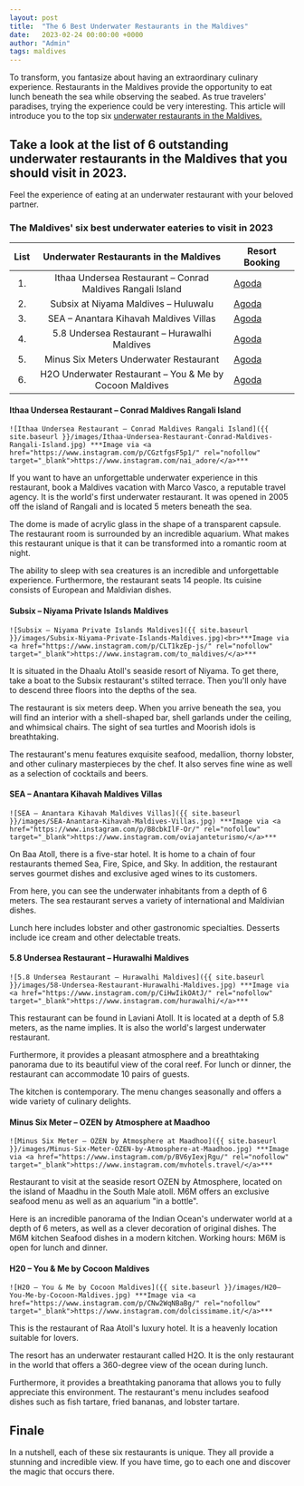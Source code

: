 ```yaml
---
layout: post
title:  "The 6 Best Underwater Restaurants in the Maldives"
date:   2023-02-24 00:00:00 +0000
author: "Admin"
tags: maldives
---
```

To transform, you fantasize about having an extraordinary culinary experience. Restaurants in the Maldives provide the opportunity to eat lunch beneath the sea while observing the seabed. As true travelers' paradises, trying the experience could be very interesting. This article will introduce you to the top six <a href="https://oyenlover.pages.dev/" target="_blank"> underwater restaurants in the Maldives.</a>

## Take a look at the list of 6 outstanding underwater restaurants in the Maldives that you should visit in 2023.

Feel the experience of eating at an underwater restaurant with your beloved partner.

### The Maldives' six best underwater eateries to visit in 2023

<div class="table-responsive">
		<table class="table table-striped w-auto">
			<thead>
				<tr>
					<th style="text-align:center">List</th>
					<th style="text-align:center">Underwater Restaurants in the Maldives</th>
					<th style="text-align:center">Resort Booking</th>
				</tr>
			</thead>
			<tbody>
				<tr>
					<td style="text-align:center">1.</td>
					<td style="text-align:center">Ithaa Undersea Restaurant – Conrad Maldives Rangali Island</td>
					<td><a href="https://www.agoda.com/partners/partnersearch.aspx?pcs=1&cid=1832994&hl=en-us&hid=97270" rel="nofollow" target="_blank">Agoda</a></td>
				</tr>
				<tr>
					<td style="text-align:center">2.</td>
					<td style="text-align:center">Subsix at Niyama Maldives – Huluwalu</td>
					<td><a href="https://www.agoda.com/partners/partnersearch.aspx?pcs=1&cid=1832994&hl=en-us&hid=296607" rel="nofollow" target="_blank">Agoda</a></td>
				</tr>
				<tr>
					<td style="text-align:center">3.</td>
					<td style="text-align:center">SEA – Anantara Kihavah Maldives Villas</td>
					<td><a href="https://www.agoda.com/partners/partnersearch.aspx?pcs=1&cid=1832994&hl=en-us&hid=178294" rel="nofollow" target="_blank">Agoda</a></td>
				</tr>
				<tr>
					<td style="text-align:center">4.</td>
					<td style="text-align:center">5.8 Undersea Restaurant – Hurawalhi Maldives</td>
					<td><a href="https://www.agoda.com/partners/partnersearch.aspx?pcs=1&cid=1832994&hl=en-us&hid=1198620" rel="nofollow" target="_blank">Agoda</a></td>
				</tr>
				<tr>
					<td style="text-align:center">5.</td>
					<td style="text-align:center">Minus Six Meters Underwater Restaurant</td>
					<td><a href="https://www.agoda.com/partners/partnersearch.aspx?pcs=1&cid=1832994&hl=en-us&hid=1642172" rel="nofollow" target="_blank">Agoda</a></td>
				</tr>
				<tr>
					<td style="text-align:center">6.</td>
					<td style="text-align:center">H2O Underwater Restaurant – You & Me by Cocoon Maldives</td>
					<td><a href="https://www.agoda.com/partners/partnersearch.aspx?pcs=1&cid=1832994&hl=en-us&hid=1184769" rel="nofollow" target="_blank">Agoda</a></td>
				</tr>
			</tbody>
		</table>
</div>

#### Ithaa Undersea Restaurant – Conrad Maldives Rangali Island

	![Ithaa Undersea Restaurant – Conrad Maldives Rangali Island]({{ site.baseurl }}/images/Ithaa-Undersea-Restaurant-Conrad-Maldives-Rangali-Island.jpg) ***Image via <a href="https://www.instagram.com/p/CGztfgsF5p1/" rel="nofollow" target="_blank">https://www.instagram.com/nai_adore/</a>***

If you want to have an unforgettable underwater experience in this restaurant, book a Maldives vacation with Marco Vasco, a reputable travel agency. It is the world's first underwater restaurant. It was opened in 2005 off the island of Rangali and is located 5 meters beneath the sea. 
	
The dome is made of acrylic glass in the shape of a transparent capsule. The restaurant room is surrounded by an incredible aquarium. What makes this restaurant unique is that it can be transformed into a romantic room at night. 
	
The ability to sleep with sea creatures is an incredible and unforgettable experience. Furthermore, the restaurant seats 14 people. Its cuisine consists of European and Maldivian dishes.

#### Subsix – Niyama Private Islands Maldives

	![Subsix – Niyama Private Islands Maldives]({{ site.baseurl }}/images/Subsix-Niyama-Private-Islands-Maldives.jpg)<br>***Image via <a href="https://www.instagram.com/p/CLT1kzEp-js/" rel="nofollow" target="_blank">https://www.instagram.com/to_maldives/</a>***

It is situated in the Dhaalu Atoll's seaside resort of Niyama. To get there, take a boat to the Subsix restaurant's stilted terrace. Then you'll only have to descend three floors into the depths of the sea. 
	
The restaurant is six meters deep. When you arrive beneath the sea, you will find an interior with a shell-shaped bar, shell garlands under the ceiling, and whimsical chairs. The sight of sea turtles and Moorish idols is breathtaking. 
	
The restaurant's menu features exquisite seafood, medallion, thorny lobster, and other culinary masterpieces by the chef. It also serves fine wine as well as a selection of cocktails and beers.


#### SEA – Anantara Kihavah Maldives Villas

	![SEA – Anantara Kihavah Maldives Villas]({{ site.baseurl }}/images/SEA-Anantara-Kihavah-Maldives-Villas.jpg) ***Image via <a href="https://www.instagram.com/p/B8cbkIlF-Or/" rel="nofollow" target="_blank">https://www.instagram.com/oviajanteturismo/</a>***

On Baa Atoll, there is a five-star hotel. It is home to a chain of four restaurants themed Sea, Fire, Spice, and Sky. In addition, the restaurant serves gourmet dishes and exclusive aged wines to its customers. 
	
From here, you can see the underwater inhabitants from a depth of 6 meters. The sea restaurant serves a variety of international and Maldivian dishes. 
	
Lunch here includes lobster and other gastronomic specialties. Desserts include ice cream and other delectable treats.


#### 5.8 Undersea Restaurant – Hurawalhi Maldives

	![5.8 Undersea Restaurant – Hurawalhi Maldives]({{ site.baseurl }}/images/58-Undersea-Restaurant-Hurawalhi-Maldives.jpg) ***Image via <a href="https://www.instagram.com/p/CiHwIikOAtJ/" rel="nofollow" target="_blank">https://www.instagram.com/hurawalhi/</a>***

This restaurant can be found in Laviani Atoll. It is located at a depth of 5.8 meters, as the name implies. It is also the world's largest underwater restaurant. 
	
Furthermore, it provides a pleasant atmosphere and a breathtaking panorama due to its beautiful view of the coral reef. For lunch or dinner, the restaurant can accommodate 10 pairs of guests. 
	
The kitchen is contemporary. The menu changes seasonally and offers a wide variety of culinary delights.

#### Minus Six Meter – OZEN by Atmosphere at Maadhoo

	![Minus Six Meter – OZEN by Atmosphere at Maadhoo]({{ site.baseurl }}/images/Minus-Six-Meter-OZEN-by-Atmosphere-at-Maadhoo.jpg) ***Image via <a href="https://www.instagram.com/p/BV6yIexjRgu/" rel="nofollow" target="_blank">https://www.instagram.com/mvhotels.travel/</a>***

Restaurant to visit at the seaside resort OZEN by Atmosphere, located on the island of Maadhu in the South Male atoll. M6M offers an exclusive seafood menu as well as an aquarium "in a bottle". 
	
Here is an incredible panorama of the Indian Ocean's underwater world at a depth of 6 meters, as well as a clever decoration of original dishes. The M6M kitchen Seafood dishes in a modern kitchen. Working hours: M6M is open for lunch and dinner.


#### H20 – You & Me by Cocoon Maldives

	![H20 – You & Me by Cocoon Maldives]({{ site.baseurl }}/images/H20–You-Me-by-Cocoon-Maldives.jpg) ***Image via <a href="https://www.instagram.com/p/CNw2WqNBaBg/" rel="nofollow" target="_blank">https://www.instagram.com/dolcissimame.it/</a>***

This is the restaurant of Raa Atoll's luxury hotel. It is a heavenly location suitable for lovers. 
	
The resort has an underwater restaurant called H2O. It is the only restaurant in the world that offers a 360-degree view of the ocean during lunch. 
	
Furthermore, it provides a breathtaking panorama that allows you to fully appreciate this environment. The restaurant's menu includes seafood dishes such as fish tartare, fried bananas, and lobster tartare.

## Finale

In a nutshell, each of these six restaurants is unique. They all provide a stunning and incredible view. If you have time, go to each one and discover the magic that occurs there.